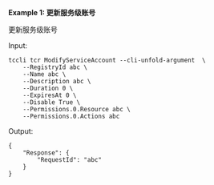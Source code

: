 **Example 1: 更新服务级账号**

更新服务级账号

Input: 

```
tccli tcr ModifyServiceAccount --cli-unfold-argument  \
    --RegistryId abc \
    --Name abc \
    --Description abc \
    --Duration 0 \
    --ExpiresAt 0 \
    --Disable True \
    --Permissions.0.Resource abc \
    --Permissions.0.Actions abc
```

Output: 
```
{
    "Response": {
        "RequestId": "abc"
    }
}
```

